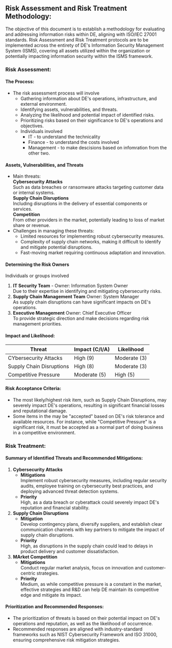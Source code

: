## Risk Assessment and Risk Treatment Methodology:

The objective of this document is to establish a methodology for evaluating and addressing information risks within DE, aligning with ISO/IEC 27001 standards. Risk Assessment and Risk Treatment protocols are to be implemented across the entirety of DE's Information Security Management System (ISMS), covering all assets utilized within the organization or potentially impacting information security within the ISMS framework.

### Risk Assessment:

#### The Process:
- The risk assessment process will involve
  - Gathering information about DE's operations, infrastructure, and external environment.
  - Identifying assets, vulnerabilities, and threats.
  - Analyzing the likelihood and potential impact of identified risks.
  - Prioritizing risks based on their significance to DE's operations and objectives.
  - Individuals involved
    - IT - to understand the technicality
    - Finance - to understand the costs involved
    - Management - to make descisions based on infomration from the other two.

#### Assets, Vulnerabilities, and Threats
- Main threats:  
  **Cybersecurity Attacks**  
     Such as data breaches or ransomware attacks targeting customer data or internal systems.  
  **Supply Chain Disruptions**  
     Including disruptions in the delivery of essential components or services.  
  **Competition**  
     From other providers in the market, potentially leading to loss of market share or revenue.  
- Challenges in managing these threats:
  - Limited resources for implementing robust cybersecurity measures.
  - Complexity of supply chain networks, making it difficult to identify and mitigate potential disruptions.
  - Fast-moving market requiring continuous adaptation and innovation.

#### Determining the Risk Owners

Individuals or groups involved  
  1. **IT Security Team** - Owner: Information System Owner  
     Due to their expertise in identifying and mitigating cybersecurity risks.
  2. **Supply Chain Management Team** Owner: System Manager  
     As supply chain disruptions can have significant impacts on DE's operations.
  3. **Executive Management** Owner: Chief Executive Officer  
     To provide strategic direction and make decisions regarding risk management priorities.

#### Impact and Likelihood:
| Threat                 | Impact (C/I/A) | Likelihood |
|------------------------|----------------------|----------------------|
| CYbersecurity Attacks  | High (9)              | Moderate (3)         |
| Supply Chain Disruptions | High (8)             | Moderate (3)         |
| Competitive Pressure   | Moderate (5)          | High (5)            |

#### Risk Acceptance Criteria:
- The most likely/highest risk item, such as Supply Chain Disruptions, may severely impact DE's operations, resulting in significant financial losses and reputational damage.
- Some items in the may be "accepted" based on DE's risk tolerance and available resources. For instance, while "Competitive Pressure" is a significant risk, it must be accepted as a normal part of doing business in a competitive environment.

### Risk Treatment:

#### Summary of Identified Threats and Recommended Mitigations:
1. **Cybersecurity Attacks**  
   - **Mitigations**  
     Implement robust cybersecurity measures, including regular security audits, employee training on cybersecurity best practices, and deploying advanced threat detection systems.
   - **Priority**  
     High, as a data breach or cyberattack could severely impact DE's reputation and financial stability.
2. **Supply Chain Disruptions**  
   - **Mitigation**  
     Develop contingency plans, diversify suppliers, and establish clear communication channels with key partners to mitigate the impact of supply chain disruptions.
   - **Priority**  
     High, as disruptions in the supply chain could lead to delays in product delivery and customer dissatisfaction.
3. **MArket Competition**  
   - **Mitigations**  
     Conduct regular market analysis, focus on innovation and customer-centric strategies.
   - **Priority**  
     Medium, as while competitive pressure is a constant in the market, effective strategies and R&D can help DE maintain its competitive edge and mitigate its impact.

#### Prioritization and Recommended Responses:
- The prioritization of threats is based on their potential impact on DE's operations and reputation, as well as the likelihood of occurrence.
- Recommended responses are aligned with industry-standard frameworks such as NIST Cybersecurity Framework and ISO 31000, ensuring comprehensive risk mitigation strategies.

